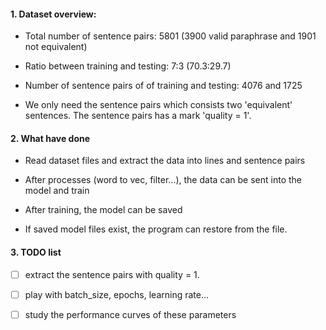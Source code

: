 #### 1. Dataset overview:
- Total number of sentence pairs: 5801 (3900 valid paraphrase and 1901 not equivalent)
- Ratio between training and testing: 7:3 (70.3:29.7)
- Number of sentence pairs of of training and testing: 4076 and 1725

- We only need the sentence pairs which consists two 'equivalent' sentences. The sentence pairs has a mark 'quality = 1'.



#### 2. What have done

- Read dataset files and extract the data into lines and sentence pairs

- After processes (word to vec, filter...), the data can be sent into the model and train
- After training, the model can be saved
- If saved model files exist, the program can restore from the file.



#### 3. TODO list

- [ ] extract the sentence pairs with quality = 1.

- [ ] play with batch_size, epochs, learning rate...
- [ ] study the performance curves of these parameters